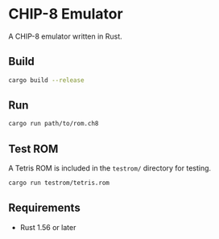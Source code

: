 # CHIP-8 Emulator

A CHIP-8 emulator written in Rust.

## Build

```bash
cargo build --release
```

## Run

```bash
cargo run path/to/rom.ch8
```

## Test ROM

A Tetris ROM is included in the `testrom/` directory for testing.

```bash
cargo run testrom/tetris.rom
```

## Requirements

- Rust 1.56 or later